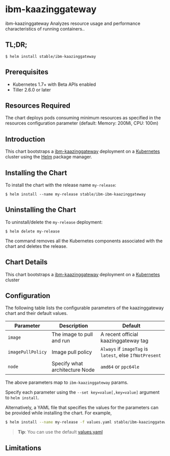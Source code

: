 # ibm-kaazinggateway

ibm-kaazinggateway Analyzes resource usage and performance characteristics of running containers..

## TL;DR;

```console
$ helm install stable/ibm-kaazinggateway
```

## Prerequisites

- Kubernetes 1.7+ with Beta APIs enabled
- Tiller 2.6.0 or later

## Resources Required
The chart deploys pods consuming minimum resources as specified in the resources configuration parameter (default: Memory: 200Mi, CPU: 100m)

## Introduction

This chart bootstraps a [ibm-kaazinggateway](https://hub.docker.com/r/ibmcom/kaazing-gateway-ppc64le/) deployment on a [Kubernetes](http://kubernetes.io) cluster using the [Helm](https://helm.sh) package manager.


## Installing the Chart

To install the chart with the release name `my-release`:

```console
$ helm install --name my-release stable/ibm-ibm-kaazinggateway
```

## Uninstalling the Chart

To uninstall/delete the `my-release` deployment:

```console
$ helm delete my-release
```

The command removes all the Kubernetes components associated with the chart and deletes the release.

## Chart Details
This chart bootstraps a [ibm-kaazinggateway](https://hub.docker.com/r/ibmcom/kaazing-gateway-ppc64le/) deployment on a [Kubernetes](http://kubernetes.io) cluster


## Configuration

The following table lists the configurable parameters of the kaazinggateway chart and their default values.

|      Parameter            |          Description            |                         Default                         |
|---------------------------|---------------------------------|---------------------------------------------------------|
| `image`                   | The image to pull and run       | A recent official kaazinggateway tag                             |
| `imagePullPolicy`         | Image pull policy               | `Always` if `imageTag` is `latest`, else `IfNotPresent` |
| `node`                    | Specify what architecture Node  | `amd64` or `ppc64le`                                    |


The above parameters map to `ibm-kaazinggateway` params.

Specify each parameter using the `--set key=value[,key=value]` argument to `helm install`. 

Alternatively, a YAML file that specifies the values for the parameters can be provided while installing the chart. For example,

```bash
$ helm install --name my-release -f values.yaml stable/ibm-kaazinggateway
```

> **Tip**: You can use the default [values.yaml](values.yaml)

## Limitations

